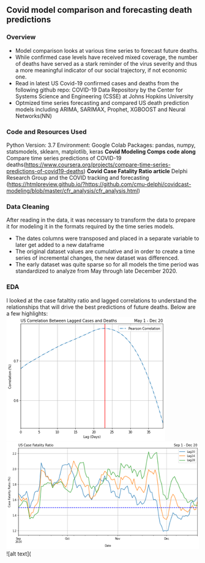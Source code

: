 
## Covid model comparison and forecasting death predictions
### Overview

* Model comparison looks at various time series to forecast future deaths.  
* While confirmed case levels have received mixed coverage, the number of deaths have served as a stark reminder of the virus severity and thus a more meaningful indicator of our social trajectory, if not economic one.
* Read in latest US Covid-19 confirmed cases and deaths from the following github repo:  COVID-19 Data Repository by the Center for Systems Science and Engineering (CSSE) at Johns Hopkins University
* Optmized time series forecasting and compared US death prediction models including ARIMA, SARIMAX, Prophet, XGBOOST and Neural Networks(NN)

### Code and Resources Used
Python Version: 3.7
Environment: Google Colab
Packages: pandas, numpy, statsmodels, sklearn, matplotlib, keras
**Covid Modeling Comps code along** Compare time series predictions of COVID-19 deaths(https://www.coursera.org/projects/compare-time-series-predictions-of-covid19-deaths)
**Covid Case Fatality Ratio article** Delphi Research Group and the COVID tracking and forecasting (https://htmlpreview.github.io/?https://github.com/cmu-delphi/covidcast-modeling/blob/master/cfr_analysis/cfr_analysis.html)

### Data Cleaning
After reading in the data, it was necessary to transform the data to prepare it for modeling it in the formats required by the time series models.
* The dates columns were transposed and placed in a separate variable to later get added to a new dataframe
* The original dataset values are cumulative and in order to create a time series of incremental changes, the new dataset was differenced.
* The early dataset was quite sparse so for all models the time period was standardized to analyze from May through late December 2020.

### EDA
I looked at the case fataltity ratio and lagged correlations to understand the relationships that will drive the best predictions of future deaths.  Below are a few highlights:
![alt text](images/correlation_lags.png)
![alt text](images/cfr_lag_trends.png)
![alt text](

